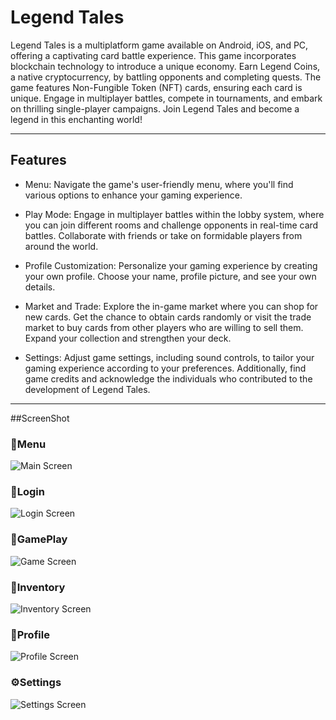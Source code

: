 # Legend Tales

Legend Tales is a multiplatform game available on Android, iOS, and PC, offering a captivating card battle experience.
This game incorporates blockchain technology to introduce a unique economy. Earn Legend Coins, a native cryptocurrency, by battling opponents and completing quests.
 The game features Non-Fungible Token (NFT) cards, ensuring each card is unique.
 Engage in multiplayer battles, compete in tournaments, and embark on thrilling single-player campaigns. Join Legend Tales and become a legend in this enchanting world!

---

## Features

- Menu: Navigate the game's user-friendly menu, where you'll find various options to enhance your gaming experience.

- Play Mode: Engage in multiplayer battles within the lobby system, where you can join different rooms and challenge opponents in real-time card battles. Collaborate with friends or take on formidable players from around the world.

- Profile Customization: Personalize your gaming experience by creating your own profile. Choose your name, profile picture, and see your own details.

- Market and Trade: Explore the in-game market where you can shop for new cards. Get the chance to obtain cards randomly or visit the trade market to buy cards from other players who are willing to sell them. Expand your collection and strengthen your deck.

- Settings: Adjust game settings, including sound controls, to tailor your gaming experience according to your preferences. Additionally, find game credits and acknowledge the individuals who contributed to the development of Legend Tales.

---
##ScreenShot

### 📜Menu
![Main Screen](https://github.com/vladi4560/Legend_Tales/assets/64600121/54ec1dc9-a35d-4772-a25a-4c20e745bf5e)

### 📲Login
![Login Screen](https://github.com/vladi4560/Legend_Tales/assets/64600121/067277ce-9fdd-4eb8-b05d-3e72c02a5fee)

### 👾GamePlay
![Game Screen](https://github.com/vladi4560/Legend_Tales/assets/64600121/3a49f547-e391-452f-b148-a01908fa6ac4)

### 🎒Inventory
![Inventory Screen](https://github.com/vladi4560/Legend_Tales/assets/64600121/6d58c5b7-55cb-4529-af4d-7fbb3f48a792)

### 👤Profile
![Profile Screen](https://github.com/vladi4560/Legend_Tales/assets/64600121/7b21317e-bdd1-4d8a-9ccd-81e2f45cf109)

### ⚙️Settings
![Settings Screen](https://github.com/vladi4560/Legend_Tales/assets/64600121/dfd8692c-403c-485a-ba3a-7ef854442779)








